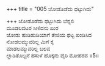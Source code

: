 +++
title = "005 ಜೋಡೊಡೆದು ಥಟ್ಟುಗಿದು"

+++
ಜೋಡೊಡೆದು ಥಟ್ಟುಗಿದು ಬೆನ್ನಲಿ  
ಮೂಡಲದಟರ ಸೀಳಿದನು ಖುರ  
ಜೋಡು ಹುಡಿಹುಡಿಯಾಗೆ ತೇಜಿಯ ಥಟ್ಟ ಖಂಡಿಸಿದ  
ನೋಡಲಮ್ಮುವರಿಲ್ಲ ಮಿಗೆ ಕೈ  
ಮಾಡಲಮ್ಮುವರಿಲ್ಲ ಬಲವ  
ಲ್ಲಾಡಿತೊಬ್ಬನೆ ಹಸುಳೆ ಹೊಕ್ಕನು ವೈರಿ ಮೋಹರವ    ॥5॥